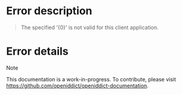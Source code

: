 # Error description

> The specified '{0}' is not valid for this client application.

# Error details

> [!NOTE]
> This documentation is a work-in-progress. To contribute, please visit https://github.com/openiddict/openiddict-documentation.
